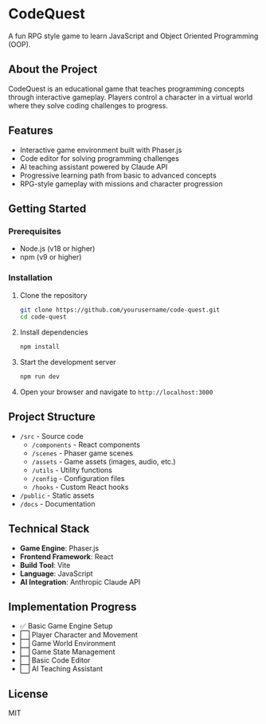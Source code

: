 # CodeQuest

A fun RPG style game to learn JavaScript and Object Oriented Programming (OOP).

## About the Project

CodeQuest is an educational game that teaches programming concepts through interactive gameplay. Players control a character in a virtual world where they solve coding challenges to progress.

## Features

- Interactive game environment built with Phaser.js
- Code editor for solving programming challenges
- AI teaching assistant powered by Claude API
- Progressive learning path from basic to advanced concepts
- RPG-style gameplay with missions and character progression

## Getting Started

### Prerequisites

- Node.js (v18 or higher)
- npm (v9 or higher)

### Installation

1. Clone the repository
   ```bash
   git clone https://github.com/yourusername/code-quest.git
   cd code-quest
   ```

2. Install dependencies
   ```bash
   npm install
   ```

3. Start the development server
   ```bash
   npm run dev
   ```

4. Open your browser and navigate to `http://localhost:3000`

## Project Structure

- `/src` - Source code
  - `/components` - React components
  - `/scenes` - Phaser game scenes
  - `/assets` - Game assets (images, audio, etc.)
  - `/utils` - Utility functions
  - `/config` - Configuration files
  - `/hooks` - Custom React hooks
- `/public` - Static assets
- `/docs` - Documentation

## Technical Stack

- **Game Engine**: Phaser.js
- **Frontend Framework**: React
- **Build Tool**: Vite
- **Language**: JavaScript
- **AI Integration**: Anthropic Claude API

## Implementation Progress

- ✅ Basic Game Engine Setup
- ⬜ Player Character and Movement
- ⬜ Game World Environment
- ⬜ Game State Management
- ⬜ Basic Code Editor
- ⬜ AI Teaching Assistant

## License

MIT
